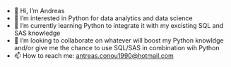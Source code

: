 - 👋 Hi, I’m Andreas
- 👀 I’m interested in Python for data analytics and data science
- 🌱 I’m currently learning Python to integrate it with my excisting SQL and SAS knowledge
- 💞️ I’m looking to collaborate on whatever will boost my Python knowldge and/or give me the chance to use SQL/SAS in combination wih Python
- 📫 How to reach me: antreas.conou1990@hotmail.com

<!---
sonrok/sonrok is a ✨ special ✨ repository because its `README.md` (this file) appears on your GitHub profile.
You can click the Preview link to take a look at your changes.
--->
